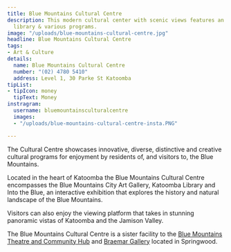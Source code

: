 ```yaml
---
title: Blue Mountains Cultural Centre
description: This modern cultural center with scenic views features an art gallery,
  library & various programs.
image: "/uploads/blue-mountains-cultural-centre.jpg"
headline: Blue Mountains Cultural Centre
tags:
- Art & Culture
details:
  name: Blue Mountains Cultural Centre
  number: "(02) 4780 5410"
  address: Level 1, 30 Parke St Katoomba
tipList:
- tipIcon: money
  tipText: Money
instragram:
  username: bluemountainsculturalcentre
  images:
  - "/uploads/blue-mountains-cultural-centre-insta.PNG"

---
```

The Cultural Centre showcases innovative, diverse, distinctive and creative cultural programs for enjoyment by residents of, and visitors to, the Blue Mountains.

Located in the heart of Katoomba the Blue Mountains Cultural Centre encompasses the Blue Mountains City Art Gallery, Katoomba Library and Into the Blue, an interactive exhibition that explores the history and natural landscape of the Blue Mountains.

Visitors can also enjoy the viewing platform that takes in stunning panoramic vistas of Katoomba and the Jamison Valley.

The Blue Mountains Cultural Centre is a sister facility to the [Blue Mountains Theatre and Community Hub](http://bluemountainstheatreandhub.com.au/) and [Braemar Gallery](https://www.facebook.com/Braemargallery/) located in Springwood.